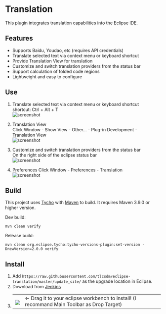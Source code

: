 # Translation

This plugin integrates translation capabilities into the Eclipse IDE.

## Features
- Supports Baidu, Youdao, etc (requires API credentials)
- Translate selected text via context menu or keyboard shortcut
- Provide Translation View for translation
- Customize and switch translation providers from the status bar
- Support calculation of folded code regions
- Lightweight and easy to configure

## Use
1. Translate selected text via context menu or keyboard shortcut  
shortcut: Ctrl + Alt + T   
![screenshot](https://raw.github.com/tlcsdm/eclipse-translation/master/plugins/com.tlcsdm.eclipse.translation/help/images/popup.png)

2. Translation View  
Click Window - Show View - Other... - Plug-in Development - Translation View  
![screenshot](https://raw.github.com/tlcsdm/eclipse-translation/master/plugins/com.tlcsdm.eclipse.translation/help/images/translate_view.png)

3. Customize and switch translation providers from the status bar  
On the right side of the eclipse status bar  
![screenshot](https://raw.github.com/tlcsdm/eclipse-translation/master/plugins/com.tlcsdm.eclipse.translation/help/images/status.png)

4. Preferences 
Click Window - Preferences - Translation  
![screenshot](https://raw.github.com/tlcsdm/eclipse-translation/master/plugins/com.tlcsdm.eclipse.translation/help/images/pref.png)

## Build

This project uses [Tycho](https://github.com/eclipse-tycho/tycho) with [Maven](https://maven.apache.org/) to build. It requires Maven 3.9.0 or higher version.

Dev build:

```
mvn clean verify
```

Release build:

```
mvn clean org.eclipse.tycho:tycho-versions-plugin:set-version -DnewVersion=2.0.0 verify
```

## Install

1. Add `https://raw.githubusercontent.com/tlcsdm/eclipse-translation/master/update_site/` as the upgrade location in Eclipse.
2. Download from [Jenkins](https://jenkins.tlcsdm.com/job/eclipse-plugin/job/eclipse-translation)
3. <table style="border: none;">
  <tbody>
    <tr style="border:none;">
      <td style="vertical-align: middle; padding-top: 10px; border: none;">
        <a href='http://marketplace.eclipse.org/marketplace-client-intro?mpc_install=6999651' title='Drag and drop into a running Eclipse Indigo workspace to install eclipse-translation'> 
          <img src='https://marketplace.eclipse.org/modules/custom/eclipsefdn/eclipsefdn_marketplace/images/btn-install.svg'/>
        </a>
      </td>
      <td style="vertical-align: middle; text-align: left; border: none;">
        ← Drag it to your eclipse workbench to install! (I recommand Main Toolbar as Drop Target)
      </td>
    </tr>
  </tbody>
</table>

